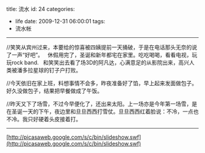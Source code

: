 title: 流水
id: 24
categories:
  - life
date: 2009-12-31 06:00:01
tags:
  - 流水帐
---

//笑笑从宾州过来，本要给的惊喜被四姨提前一天捅破，于是在电话那头无奈的说了一声“好吧”。
  休假用完了，圣诞和新年都宅在家里。吃吃喝喝，看看电视，玩玩rock band.
  和笑笑出去看了场3D的阿凡达，心满意足的从影院出来，高兴人类被潘多拉星球的钉子户打败。

//今天依旧在家上班，料想事情不会多，昨夜准备好了馅，早上起来发面做包子。好久没做包子，结果把早餐做成了午饭。

//昨天又下了场雪，不过今早便化了，还出来太阳。上一场亦是今年第一场雪，是在圣诞一天的下午，夜边里和旦旦西西打雪仗。旦旦西西红着脸说：不冷，一点也不冷。我只好硬着头皮接着打。

* * *

[http://picasaweb.google.com/s/c/bin/slideshow.swf](http://picasaweb.google.com/s/c/bin/slideshow.swf)